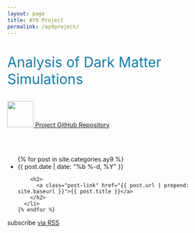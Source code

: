 ```yaml
---
layout: page
title: AY9 Project
permalink: /ay9project/
---
```



<div class="home">

  <h1 class="page-heading"></h1>

  <font size="6.5" color="#147BA8">
  Analysis of Dark Matter Simulations
  </font>

  <br>
  <br>



  <a href="https://github.com/bvillasen/AY9_dark_matter_analysis" target="_blank"  ><img  src="{{ site.url }}assets/images/GitHub_Logo.png" width="60px"> Project GitHub Repository </a>

  <br>
  <br>
  <ul class="post-list">
    {% for post in site.categories.ay9 %}
      <li>
        <span class="post-meta">{{ post.date | date: "%b %-d, %Y" }}</span>

        <h2>
          <a class="post-link" href="{{ post.url | prepend: site.baseurl }}">{{ post.title }}</a>
        </h2>
      </li>
    {% endfor %}
  </ul>

  <p class="rss-subscribe">subscribe <a href="{{ "/feed.xml" | prepend: site.baseurl }}">via RSS</a></p>

</div>

